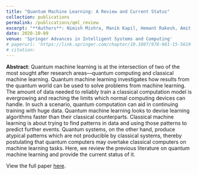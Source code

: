 ```yaml
---
title: "Quantum Machine Learning: A Review and Current Status"
collection: publications
permalink: /publications/qml_review
excerpt: "**Authors**: Nimish Mishra, Manik Kapil, Hemant Rakesh, Amit Anand, Nilima Mishra, Aakash Warke, Soumya Sarkar, Sanchayan Dutta, Sabhyata Gupta, Bikash K Behera, Prasanta K Panigrahi, et al."
date: 2020-10-09
venue: 'Springer Advances in Intelligent Systems and Computing'
# paperurl: 'https://link.springer.com/chapter/10.1007/978-981-15-5619-7_8'
# citation:
---
```

**Abstract**: Quantum machine learning is at the intersection of two of the most sought after research areas—quantum computing and classical machine learning. Quantum machine learning investigates how results from the quantum world can be used to solve problems from machine learning. The amount of data needed to reliably train a classical computation model is evergrowing and reaching the limits which normal computing devices can handle. In such a scenario, quantum computation can aid in continuing training with huge data. Quantum machine learning looks to devise learning algorithms faster than their classical counterparts. Classical machine learning is about trying to find patterns in data and using those patterns to predict further events. Quantum systems, on the other hand, produce atypical patterns which are not producible by classical systems, thereby postulating that quantum computers may overtake classical computers on machine learning tasks. Here, we review the previous literature on quantum machine learning and provide the current status of it.

View the full paper [here](https://link.springer.com/chapter/10.1007/978-981-15-5619-7_8).
